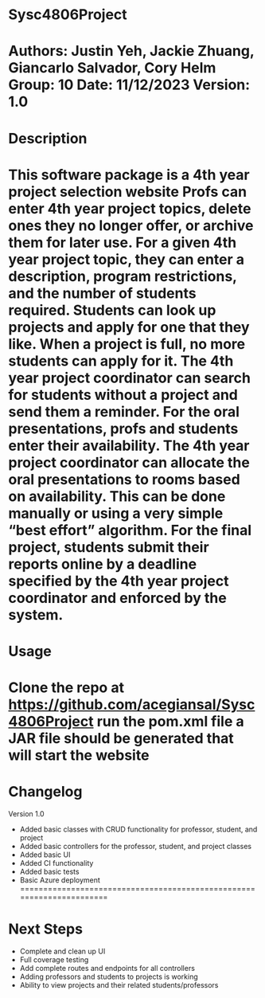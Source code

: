 # Sysc4806Project
Authors: Justin Yeh, Jackie Zhuang, Giancarlo Salvador, Cory Helm
Group: 10
Date: 11/12/2023
Version: 1.0
=====================================================================
# Description
This software package is a 4th year project selection website
Profs can enter 4th year project topics, delete ones they no longer offer, or archive them for later use.
For a given 4th year project topic, they can enter a description, program restrictions, and the number of students required.
Students can look up projects and apply for one that they like. When a project is full, no more students can apply for it.
The 4th year project coordinator can search for students without a project and send them a reminder.
For the oral presentations, profs and students enter their availability.
The 4th year project coordinator can allocate the oral presentations to rooms based on availability.
This can be done manually or using a very simple “best effort” algorithm.
For the final project, students submit their reports online by a deadline specified by the 4th year project coordinator and enforced by the system.
======================================================================
# Usage
Clone the repo at https://github.com/acegiansal/Sysc4806Project
run the pom.xml file 
a JAR file should be generated that will start the website
======================================================================
# Changelog
Version 1.0
- Added basic classes with CRUD functionality for professor, student, and project
- Added basic controllers for the professor, student, and project classes
- Added basic UI
- Added CI functionality
- Added basic tests
- Basic Azure deployment
======================================================================
# Next Steps
- Complete and clean up UI
- Full coverage testing
- Add complete routes and endpoints for all controllers
- Adding professors and students to projects is working
- Ability to view projects and their related students/professors


